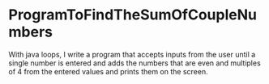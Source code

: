 # ProgramToFindTheSumOfCoupleNumbers

With java loops, 
I write a program that accepts inputs from the user until a single number is entered and adds the numbers that are even and multiples of 4 from the entered values and prints them on the screen.
